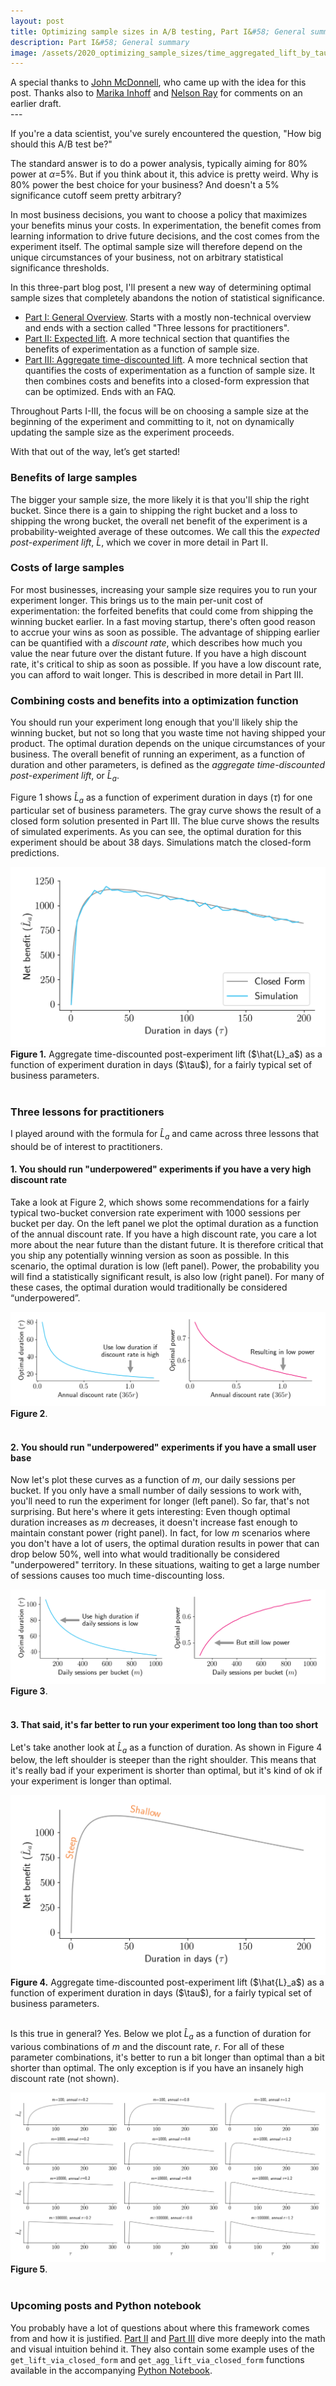 ```yaml
---
layout: post
title: Optimizing sample sizes in A/B testing, Part I&#58; General summary
description: Part I&#58; General summary
image: /assets/2020_optimizing_sample_sizes/time_aggregated_lift_by_tau_descriptive_labels.png
---
```

<div class="caption">
A special thanks to <a href = 'https://www.linkedin.com/in/john-mcdonnell-65833233/'>John McDonnell</a>, who came up with the idea for this post. Thanks also to <a href='https://www.linkedin.com/in/marika-inhoff-92087313a/'>Marika Inhoff</a> and <a href = 'https://www.linkedin.com/in/nelson-ray-b180641b/'>Nelson Ray</a> for comments on an earlier draft.
</div>  
---

If you're a data scientist, you've surely encountered the question, "How big should this A/B test be?" 

The standard answer is to do a power analysis, typically aiming for 80% power at $\alpha$=5%. But if you think about it, this advice is pretty weird. Why is 80% power the best choice for your business? And doesn't a 5% significance cutoff seem pretty arbitrary?

In most business decisions, you want to choose a policy that maximizes your benefits minus your costs. In experimentation, the benefit comes from learning information to drive future decisions, and the cost comes from the experiment itself. The optimal sample size will therefore depend on the unique circumstances of your business, not on arbitrary statistical significance thresholds.

In this three-part blog post, I'll present a new way of determining optimal sample sizes that completely abandons the notion of statistical significance.
* [Part I: General Overview](/2020/01/10/optimizing-sample-sizes-in-ab-testing-part-I/). Starts with a mostly non-technical overview and ends with a section called "Three lessons for practitioners".
* [Part II: Expected lift](/2020/01/10/optimizing-sample-sizes-in-ab-testing-part-II/). A more technical section that quantifies the benefits of experimentation as a function of sample size.
* [Part III: Aggregate time-discounted lift](/2020/01/10/optimizing-sample-sizes-in-ab-testing-part-III/). A more technical section that quantifies the costs of experimentation as a function of sample size. It then combines costs and benefits into a closed-form expression that can be optimized. Ends with an FAQ.

Throughout Parts I-III, the focus will be on choosing a sample size at the beginning of the experiment and committing to it, not on dynamically updating the sample size as the experiment proceeds.

With that out of the way, let’s get started!

### Benefits of large samples
The bigger your sample size, the more likely it is that you'll ship the right bucket. Since there is a gain to shipping the right bucket and a loss to shipping the wrong bucket, the overall net benefit of the experiment is a probability-weighted average of these outcomes. We call this the _expected post-experiment lift_, $\hat{L}$, which we cover in more detail in Part II.

### Costs of large samples
For most businesses, increasing your sample size requires you to run your experiment longer. This brings us to the main per-unit cost of experimentation: the forfeited benefits that could come from shipping the winning bucket earlier. In a fast moving startup, there's often good reason to accrue your wins as soon as possible. The advantage of shipping earlier can be quantified with a _discount rate_, which describes how much you value the near future over the distant future. If you have a high discount rate, it's critical to ship as soon as possible. If you have a low discount rate, you can afford to wait longer. This is described in more detail in Part III.

### Combining costs and benefits into a optimization function
You should run your experiment long enough that you'll likely ship the winning bucket, but not so long that you waste time not having shipped your product. The optimal duration depends on the unique circumstances of your business. The overall benefit of running an experiment, as a function of duration and other parameters, is defined as the _aggregate time-discounted post-experiment lift_, or $\hat{L}_a$. 

Figure 1 shows $\hat{L}_a$ as a function of experiment duration in days ($\tau$) for one particular set of business parameters. The gray curve shows the result of a closed form solution presented in Part III. The blue curve shows the results of simulated experiments. As you can see, the optimal duration for this experiment should be about 38 days. Simulations match the closed-form predictions.

<div class="wrapper">
  <img src='/assets/2020_optimizing_sample_sizes/time_aggregated_lift_by_tau_descriptive_labels.png' class="inner" style="position:relative border: #222 2px solid; max-width:100%;" >
  <div class="caption"><strong>Figure 1.</strong> Aggregate time-discounted post-experiment lift ($\hat{L}_a$) as a function of experiment duration in days ($\tau$), for a fairly typical set of business parameters.
  </div>
</div><br>


### Three lessons for practitioners
I played around with the formula for $\hat{L}_a$ and came across three lessons that should be of interest to practitioners.

#### 1. You should run "underpowered" experiments if you have a very high discount rate
Take a look at Figure 2, which shows some recommendations for a fairly typical two-bucket conversion rate experiment with 1000 sessions per bucket per day. On the left panel we plot the optimal duration as a function of the annual discount rate. If you have a high discount rate, you care a lot more about the near future than the distant future. It is therefore critical that you ship any potentially winning version as soon as possible. In this scenario, the optimal duration is low (left panel). Power, the probability you will find a statistically significant result, is also low (right panel). For many of these cases, the optimal duration would traditionally be considered “underpowered”.
<div class="wrapper">
  <img src='/assets/2020_optimizing_sample_sizes/optimal_tau_and_power_by_r.png' class="inner" style="position:relative border: #222 2px solid; max-width:100%;" >
  <div class="caption"><strong>Figure 2</strong>.
  </div>
</div><br>

#### 2. You should run "underpowered" experiments if you have a small user base
Now let's plot these curves as a function of $m$, our daily sessions per bucket. If you only have a small number of daily sessions to work with, you'll need to run the experiment for longer (left panel). So far, that's not surprising. But here's where it gets interesting: Even though optimal duration increases as $m$ decreases, it doesn't increase fast enough to maintain constant power (right panel). In fact, for low $m$ scenarios where you don't have a lot of users, the optimal duration results in power that can drop below 50%, well into what would traditionally be considered "underpowered" territory. In these situations, waiting to get a large number of sessions causes too much time-discounting loss. 
<div class="wrapper">
  <img src='/assets/2020_optimizing_sample_sizes/optimal_tau_and_power_by_m.png' class="inner" style="position:relative border: #222 2px solid; max-width:100%;" >
  <div class="caption"><strong>Figure 3</strong>.
  </div>
</div><br>

#### 3. That said, it's far better to run your experiment too long than too short
Let's take another look at $\hat{L}_a$ as a function of duration. As shown in Figure 4 below, the left shoulder is steeper than the right shoulder. This means that it's really bad if your experiment is shorter than optimal, but it's kind of ok if your experiment is longer than optimal. 

<div class="wrapper">
  <img src='/assets/2020_optimizing_sample_sizes/time_aggregated_lift_by_tau_shoulders.png' class="inner" style="position:relative border: #222 2px solid; max-width:100%;" >
  <div class="caption"><strong>Figure 4.</strong> Aggregate time-discounted post-experiment lift ($\hat{L}_a$) as a function of experiment duration in days ($\tau$), for a fairly typical set of business parameters.
  </div>
</div><br>

Is this true in general? Yes. Below we plot $\hat{L}_a$ as a function of duration for various combinations of $m$ and the discount rate, $r$. For all of these parameter combinations, it's better to run a bit longer than optimal than a bit shorter than optimal. The only exception is if you have an insanely high discount rate (not shown). 

<div class="wrapper">
  <img src='/assets/2020_optimizing_sample_sizes/L_a_by_tau_for_m_and_r.png' class="inner" style="position:relative border: #222 2px solid; max-width:100%;" >
  <div class="caption"><strong>Figure 5</strong>.
  </div>
</div><br>

### Upcoming posts and Python notebook
You probably have a lot of questions about where this framework comes from and how it is justified. [Part II](/2020/01/10/optimizing-sample-sizes-in-ab-testing-part-II/) and [Part III](/2020/01/10/optimizing-sample-sizes-in-ab-testing-part-III/) dive more deeply into the math and visual intuition behind it. They also contain some example uses of the `get_lift_via_closed_form` and `get_agg_lift_via_closed_form` functions available in the accompanying [Python Notebook](https://github.com/csaid/optimizing-sample-sizes-in-AB-testing/blob/master/Optimizing%20sample%20sizes%20in%20AB%20testing.ipynb).
